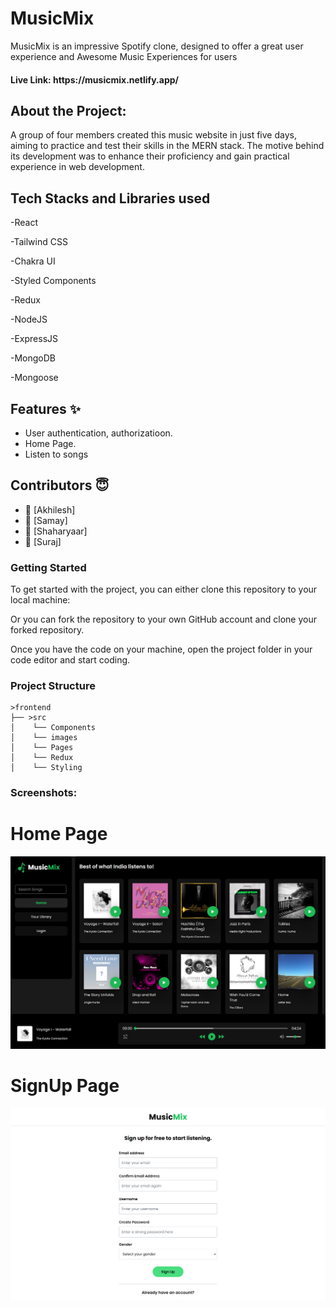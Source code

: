 # MusicMix
MusicMix is an impressive Spotify clone, designed to offer a great user experience and Awesome Music Experiences for users


<h4>Live Link: https://musicmix.netlify.app/</h4> 


## About the Project:
A group of four members created this music website in just five days, aiming to practice and test their skills in the MERN stack. 
The motive behind its development was to enhance their proficiency and gain practical experience in web development.


## Tech Stacks and Libraries used

-React

-Tailwind CSS

-Chakra UI

-Styled Components

-Redux

-NodeJS

-ExpressJS

-MongoDB

-Mongoose

## Features ✨

- User authentication, authorizatioon.
- Home Page.
- Listen to songs 
## Contributors  😇


- 👤 [Akhilesh]
- 👤 [Samay]
- 👤 [Shaharyaar]
- 👤 [Suraj]


<h3>Getting Started</h3>
To get started with the project, you can either clone this repository to your local machine:

Or you can fork the repository to your own GitHub account and clone your forked repository.

Once you have the code on your machine, open the project folder in your code editor and start coding.

<h3>Project Structure</h3>

    >frontend
    ├── >src
    │    └── Components
    │    └── images
    │    └── Pages
    │    └── Redux
    │    └── Styling

<h3>Screenshots:</h3>
<h1>Home Page</h1>
<img src="./frontend/src/images/homepage.png" alt="screenshot" /> 
<h1>SignUp Page</h1>
<img src="./frontend/src/images/signup.png" alt="screenshot" /> 



